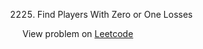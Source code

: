2225. Find Players With Zero or One Losses

View problem on [Leetcode](https://leetcode.com/problems/find-players-with-zero-or-one-losses/description/)